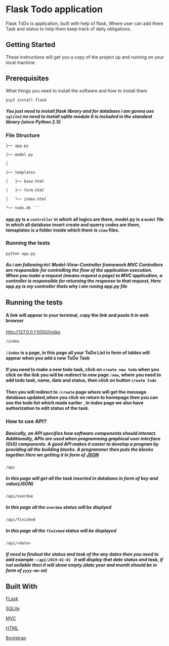 # Flask Todo application

Flask ToDo  is application, built with help of flask, Where user can add there Task and status to help them keep track of daily obligations.

## Getting Started

These instructions will get you a copy of the project up and running on your local machine .

## Prerequisites

What things you need to install the software and how to install them

``` pip3 install flask ```
##### You just need to install flask library and for database i am gonna  use ``` sqlite3 ``` no need to install sqlite module It is included in the standard library (since Python 2.5)

### File Structure

``` ├── app.py ``` 

``` ├── model.py ```

``` │ ```
    
    ├── templates
    
    │   ├── base.html
    
    │   ├── form.html
    
    │   └── index.html
    
    └── todo.db ```

#### app.py is a ```controller``` in which all logics are there, model.py is a ```model``` file in which all database insert create and querry codes  are there, temaplates is a folder inside which there is ```view``` files.
      
### Running the tests

```python app.py ```

##### As i am following ``` MVC ```  Model-View-Controller framework MVC Controllers are responsible for controlling the flow of the application execution. When you make a request (means request a page) to MVC application, a controller is responsible for returning the response to that request, Here app.py is my controller thats why i am runing app.py file

## Running the tests

#### A link will appear in your terminal, copy the link and paste it in web browser

http://127.0.0.1:5000/index

``` /index  ```
#### ```/index``` is a page, in this page all your ToDo List in form of tables will appear when you add a new ToDo Task

#### If you need to make a new todo task, click on ``` create new todo ``` when you click on the link you will be redirect to new page ``` /new ```, where you need to add todo task, name, date and status, then click on button ``` create todo ``` 
#### Then you will redirect to ``` /create ``` page where will get the message database updated,when you click on return to homepage then you can see the todo list which made eariler , In index page we also have authorization to edit status of the task.

### How to use API?

##### Basically, an API specifies how software components should interact. Additionally, APIs are used when programming graphical user interface (GUI) components. A good API makes it easier to develop a program by providing all the building blocks. A programmer then puts the blocks together.Here we getting it in form of [JSON](https://jsonapi.org/)

``` /api ```
##### In this page will get all the task inserted in database in form of key and value(JSON)

``` /api/overdue ```

##### In this page all the ```overdue``` status will be displyed

```/api/finished ```

##### In this page all the  ```finished``` status will be displayed

``` /api/<date> ```

##### If need to findout the status and task of the any dates then you need to add example -```/api/2019-01-01 ``` it will display that date status and task, if not avilable then it will show empty.(date year and month should be in form of ```yyyy-mm-dd```)

## Built With
 
 [FLask](http://flask.pocoo.org/)
 
 [SQLite](https://www.sqlite.org/index.html)
 
 [MVC](https://flask-diamond.readthedocs.io/en/latest/model-view-controller/)
 
 [HTML](https://developer.mozilla.org/en-US/docs/Web/HTML)
 
 [Bootstrap](https://getbootstrap.com/)
